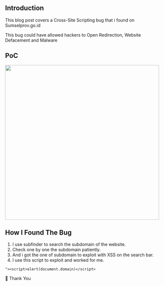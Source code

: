 ## Introduction

This blog post covers a Cross-Site Scripting bug that i found on Sumselprov.go.id

This bug could have allowed hackers to Open Redirection, Website Defacement and Malware

## PoC

<img src="https://user-images.githubusercontent.com/67650329/211984395-59ac2452-cb68-49a2-9e1f-afe2d7ee4569.jpg" width="500px" align="center">

## How I Found The Bug

1. I use subfinder to search the subdomain of the website.
2. Check one by one the subdomain patiently.
3. And i got the one of subdomain to exploit with XSS on the search bar.
4. I use this script to exploit and worked for me.
```
"><script>alert(document.domain)</script>
```

👋 Thank You
